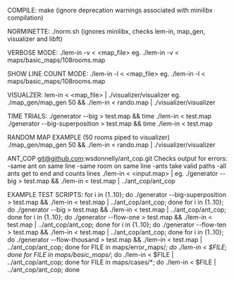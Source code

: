 COMPILE:
make
(ignore deprecation warnings associated with minilibx compilation)

NORMINETTE:
./norm.sh
(ignores minilibx, checks lem-in, map_gen, visualizer and libft)

VERBOSE MODE:
./lem-in -v < <map_file>
eg. ./lem-in -v < maps/basic_maps/108rooms.map

SHOW LINE COUNT MODE:
./lem-in -l < <map_file>
eg. ./lem-in -l < maps/basic_maps/108rooms.map

VISUALZER:
lem-in < <map_file> | ./visualizer/visualizer
eg. ./map_gen/map_gen 50  && ./lem-in < rando.map | ./visualizer/visualizer

TIME TRIALS:
./generator --big > test.map && time ./lem-in < test.map
./generator --big-superposition > test.map && time ./lem-in < test.map

RANDOM MAP EXAMPLE (50 rooms piped to visualizer)
./map_gen/map_gen 50  && ./lem-in < rando.map | ./visualizer/visualizer

ANT_COP
git@github.com:wsdonnelly/ant_cop.git
Checks output for errors:
-same ant on same line
-same room on same line
-ants take valid paths
-all ants get to end
and counts lines
./lem-in < <input.map> | <reletive path to ant_cop binary>
eg. ./generator --big > test.map && ./lem-in < test.map | ../ant_cop/ant_cop

EXAMPLE TEST SCRIPTS:
for i in {1..10}; do ./generator --big-superposition > test.map && ./lem-in < test.map | ../ant_cop/ant_cop; done
for i in {1..10}; do ./generator --big > test.map && ./lem-in < test.map | ../ant_cop/ant_cop; done
for i in {1..10}; do ./generator --flow-one > test.map && ./lem-in < test.map | ../ant_cop/ant_cop; done
for i in {1..10}; do ./generator --flow-ten > test.map && ./lem-in < test.map | ../ant_cop/ant_cop; done
for i in {1..10}; do ./generator --flow-thousand > test.map && ./lem-in < test.map | ../ant_cop/ant_cop; done
for FILE in maps/error_maps/*; do ./lem-in < $FILE; done
for FILE in maps/basic_maps/*; do ./lem-in < $FILE | ../ant_cop/ant_cop; done 
for FILE in maps/cases/*; do ./lem-in < $FILE | ../ant_cop/ant_cop; done 